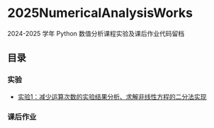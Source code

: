 # 2025NumericalAnalysisWorks

2024-2025 学年 Python 数值分析课程实验及课后作业代码留档

## 目录

### 实验

- [实验1：减少运算次数的实验结果分析、求解非线性方程的二分法实现]()

### 课后作业